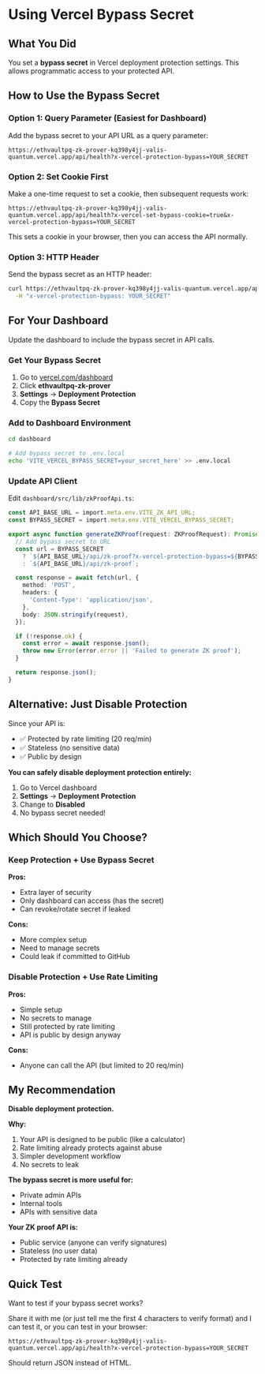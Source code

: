 # Using Vercel Bypass Secret

## What You Did

You set a **bypass secret** in Vercel deployment protection settings. This allows programmatic access to your protected API.

## How to Use the Bypass Secret

### Option 1: Query Parameter (Easiest for Dashboard)

Add the bypass secret to your API URL as a query parameter:

```
https://ethvaultpq-zk-prover-kq398y4jj-valis-quantum.vercel.app/api/health?x-vercel-protection-bypass=YOUR_SECRET
```

### Option 2: Set Cookie First

Make a one-time request to set a cookie, then subsequent requests work:

```
https://ethvaultpq-zk-prover-kq398y4jj-valis-quantum.vercel.app/api/health?x-vercel-set-bypass-cookie=true&x-vercel-protection-bypass=YOUR_SECRET
```

This sets a cookie in your browser, then you can access the API normally.

### Option 3: HTTP Header

Send the bypass secret as an HTTP header:

```bash
curl https://ethvaultpq-zk-prover-kq398y4jj-valis-quantum.vercel.app/api/health \
  -H "x-vercel-protection-bypass: YOUR_SECRET"
```

## For Your Dashboard

Update the dashboard to include the bypass secret in API calls.

### Get Your Bypass Secret

1. Go to [vercel.com/dashboard](https://vercel.com/dashboard)
2. Click **ethvaultpq-zk-prover**
3. **Settings** → **Deployment Protection**
4. Copy the **Bypass Secret**

### Add to Dashboard Environment

```bash
cd dashboard

# Add bypass secret to .env.local
echo 'VITE_VERCEL_BYPASS_SECRET=your_secret_here' >> .env.local
```

### Update API Client

Edit `dashboard/src/lib/zkProofApi.ts`:

```typescript
const API_BASE_URL = import.meta.env.VITE_ZK_API_URL;
const BYPASS_SECRET = import.meta.env.VITE_VERCEL_BYPASS_SECRET;

export async function generateZKProof(request: ZKProofRequest): Promise<ZKProofResponse> {
  // Add bypass secret to URL
  const url = BYPASS_SECRET
    ? `${API_BASE_URL}/api/zk-proof?x-vercel-protection-bypass=${BYPASS_SECRET}`
    : `${API_BASE_URL}/api/zk-proof`;

  const response = await fetch(url, {
    method: 'POST',
    headers: {
      'Content-Type': 'application/json',
    },
    body: JSON.stringify(request),
  });

  if (!response.ok) {
    const error = await response.json();
    throw new Error(error.error || 'Failed to generate ZK proof');
  }

  return response.json();
}
```

## Alternative: Just Disable Protection

Since your API is:
- ✅ Protected by rate limiting (20 req/min)
- ✅ Stateless (no sensitive data)
- ✅ Public by design

**You can safely disable deployment protection entirely:**

1. Go to Vercel dashboard
2. **Settings** → **Deployment Protection**
3. Change to **Disabled**
4. No bypass secret needed!

## Which Should You Choose?

### Keep Protection + Use Bypass Secret
**Pros:**
- Extra layer of security
- Only dashboard can access (has the secret)
- Can revoke/rotate secret if leaked

**Cons:**
- More complex setup
- Need to manage secrets
- Could leak if committed to GitHub

### Disable Protection + Use Rate Limiting
**Pros:**
- Simple setup
- No secrets to manage
- Still protected by rate limiting
- API is public by design anyway

**Cons:**
- Anyone can call the API (but limited to 20 req/min)

## My Recommendation

**Disable deployment protection.**

**Why:**
1. Your API is designed to be public (like a calculator)
2. Rate limiting already protects against abuse
3. Simpler development workflow
4. No secrets to leak

**The bypass secret is more useful for:**
- Private admin APIs
- Internal tools
- APIs with sensitive data

**Your ZK proof API is:**
- Public service (anyone can verify signatures)
- Stateless (no user data)
- Protected by rate limiting already

## Quick Test

Want to test if your bypass secret works?

Share it with me (or just tell me the first 4 characters to verify format) and I can test it, or you can test in your browser:

```
https://ethvaultpq-zk-prover-kq398y4jj-valis-quantum.vercel.app/api/health?x-vercel-protection-bypass=YOUR_SECRET
```

Should return JSON instead of HTML.
